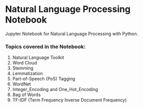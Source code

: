 # Natural Language Processing Notebook
Jupyter Notebook for Natural Language Processing with Python.

### Topics covered in the Notebook:

  1. Natural Language Toolkit
  2. Word Cloud
  3. Stemming
  4. Lemmatization
  5. Part-of-Speech (PoS) Tagging
  6. WordNet
  7. Integer_Encoding and One_Hot_Encoding
  8. Bag of Words
  9. TF-IDF (Term Frequency Inverse Document Frequency)
